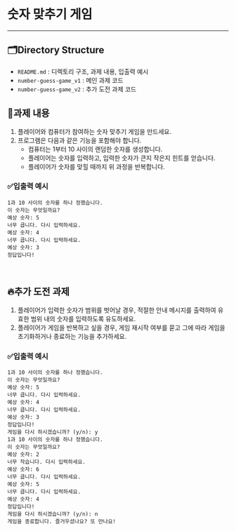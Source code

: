 # 숫자 맞추기 게임

---
## 🗂️Directory Structure

- `README.md` : 디렉토리 구조, 과제 내용, 입출력 예시
- `number-guess-game_v1` : 메인 과제 코드
- `number-guess-game_v2` : 추가 도전 과제 코드

## 📝과제 내용
1. 플레이어와 컴퓨터가 참여하는 숫자 맞추기 게임을 만드세요. 
2. 프로그램은 다음과 같은 기능을 포함해야 합니다.
   - 컴퓨터는 1부터 10 사이의 랜덤한 숫자를 생성합니다.
   - 플레이어는 숫자를 입력하고, 입력한 숫자가 큰지 작은지 힌트를 얻습니다.
   - 플레이어가 숫자를 맞힐 때까지 위 과정을 반복합니다.

### ✅입출력 예시
```
1과 10 사이의 숫자를 하나 정했습니다.
이 숫자는 무엇일까요?
예상 숫자: 5
너무 큽니다. 다시 입력하세요.
예상 숫자: 4
너무 큽니다. 다시 입력하세요.
예상 숫자: 3
정답입니다!
```

<br>

## 🔥추가 도전 과제
1. 플레이어가 입력한 숫자가 범위를 벗어날 경우, 적절한 안내 메시지를 출력하여 유효한 범위 내의 숫자를 입력하도록 유도하세요.
2. 플레이어가 게임을 반복하고 싶을 경우, 게임 재시작 여부를 묻고 그에 따라 게임을 초기화하거나 종료하는 기능을 추가하세요.
### ✅입출력 예시
```
1과 10 사이의 숫자를 하나 정했습니다.
이 숫자는 무엇일까요?
예상 숫자: 5
너무 큽니다. 다시 입력하세요.
예상 숫자: 4
너무 큽니다. 다시 입력하세요.
예상 숫자: 3
정답입니다!
게임을 다시 하시겠습니까? (y/n): y
1과 10 사이의 숫자를 하나 정했습니다.
이 숫자는 무엇일까요?
예상 숫자: 2
너무 작습니다. 다시 입력하세요.
예상 숫자: 6
너무 큽니다. 다시 입력하세요.
예상 숫자: 5
너무 큽니다. 다시 입력하세요.
예상 숫자: 4
정답입니다!
게임을 다시 하시겠습니까? (y/n): n
게임을 종료합니다. 즐거우셨나요? 또 만나요!
```